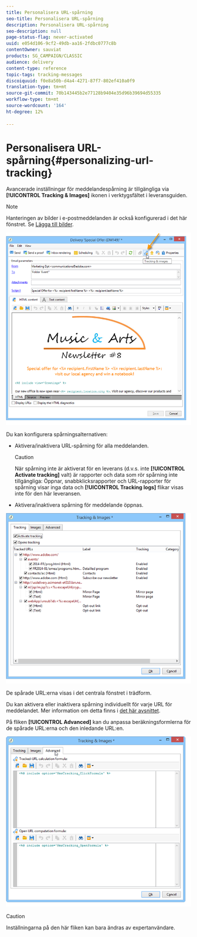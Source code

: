```yaml
---
title: Personalisera URL-spårning
seo-title: Personalisera URL-spårning
description: Personalisera URL-spårning
seo-description: null
page-status-flag: never-activated
uuid: e054d106-9cf2-49db-aa16-2fdbc0777c8b
contentOwner: sauviat
products: SG_CAMPAIGN/CLASSIC
audience: delivery
content-type: reference
topic-tags: tracking-messages
discoiquuid: f0e8a50b-d4a4-4271-87f7-802ef410a0f9
translation-type: tm+mt
source-git-commit: 70b143445b2e77128b9404e35d96b39694d55335
workflow-type: tm+mt
source-wordcount: '164'
ht-degree: 12%

---
```



# Personalisera URL-spårning{#personalizing-url-tracking}

Avancerade inställningar för meddelandespårning är tillgängliga via **[!UICONTROL Tracking & Images]** ikonen i verktygsfältet i leveransguiden.

>[!NOTE]
>
>Hanteringen av bilder i e-postmeddelanden är också konfigurerad i det här fönstret. Se [Lägga till bilder](../../delivery/using/defining-the-email-content.md#adding-images).

![](assets/s_ncs_user_email_del_tracking_ico.png)

Du kan konfigurera spårningsalternativen:

* Aktivera/inaktivera URL-spårning för alla meddelanden.

   >[!CAUTION]
   >
   >När spårning inte är aktiverat för en leverans (d.v.s. inte **[!UICONTROL Activate tracking]** valt) är rapporter och data som rör spårning inte tillgängliga: Öppnar, snabbklicksrapporter och URL-rapporter för spårning visar inga data och **[!UICONTROL Tracking logs]** flikar visas inte för den här leveransen.

* Aktivera/inaktivera spårning för meddelande öppnas.

![](assets/s_ncs_user_email_del_tracking_param.png)

De spårade URL:erna visas i det centrala fönstret i trädform.

Du kan aktivera eller inaktivera spårning individuellt för varje URL för meddelandet. Mer information om detta finns i [det här avsnittet](../../delivery/using/how-to-configure-tracked-links.md).

På fliken **[!UICONTROL Advanced]** kan du anpassa beräkningsformlerna för de spårade URL:erna och den inledande URL:en.

![](assets/s_ncs_user_email_del_tracking_param_adv.png)

>[!CAUTION]
>
>Inställningarna på den här fliken kan bara ändras av expertanvändare.
